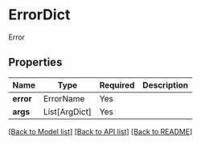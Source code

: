 # ErrorDict

Error

## Properties
| Name | Type | Required | Description |
| ------------ | ------------- | ------------- | ------------- |
**error** | ErrorName | Yes |  |
**args** | List[ArgDict] | Yes |  |


[[Back to Model list]](../../README.md#models-v1-link) [[Back to API list]](../../README.md#documentation-for-api-endpoints) [[Back to README]](../../README.md)

